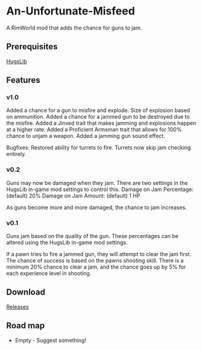 # An-Unfortunate-Misfeed
A RimWorld mod that adds the chance for guns to jam.

## Prerequisites
[HugsLib](https://github.com/UnlimitedHugs/RimworldHugsLib)

## Features
### v1.0

Added a chance for a gun to misfire and explode. Size of explosion based on ammunition.
Added a chance for a jammed gun to be destroyed due to the misfire.
Added a Jinxed trait that makes jamming and explosions happen at a higher rate.
Added a Proficient Armsman trait that allows for 100% chance to unjam a weapon.
Added a jamming gun sound effect.

Bugfixes:
Restored ability for turrets to fire. Turrets now skip jam checking entirely.
### v0.2
Guns may now be damaged when they jam. There are two settings in the HugsLib in-game mod settings to control this.
Damage on Jam Percentage: (default) 20%
Damage on Jam Amount: (default) 1 HP

As guns become more and more damaged, the chance to jam increases.

### v0.1
Guns jam based on the quality of the gun. These percentages can be altered using the HugsLib in-game mod settings.

If a pawn tries to fire a jammed gun, they will attempt to clear the jam first. The chance of success is based on the pawns shooting skill. There is a minimum 20% chance to clear a jam, and the chance goes up by 5% for each experience level in shooting.

## Download
[Releases](https://github.com/lempface/An-Unfortunate-Misfeed/releases)

## Road map
* Empty - Suggest something!
